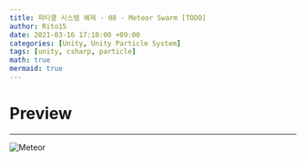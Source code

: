 ```yaml
---
title: 파티클 시스템 예제 - 08 - Meteor Swarm [TODO]
author: Rito15
date: 2021-03-16 17:10:00 +09:00
categories: [Unity, Unity Particle System]
tags: [unity, csharp, particle]
math: true
mermaid: true
---
```


# Preview
---

![Meteor](https://user-images.githubusercontent.com/42164422/111450315-9c584d00-8753-11eb-8ce6-2dfb8dd791f5.gif)

